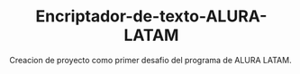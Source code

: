 <h1 align="center"> Encriptador-de-texto-ALURA-LATAM </h1>
Creacion de proyecto como primer desafio del programa de ALURA LATAM.
